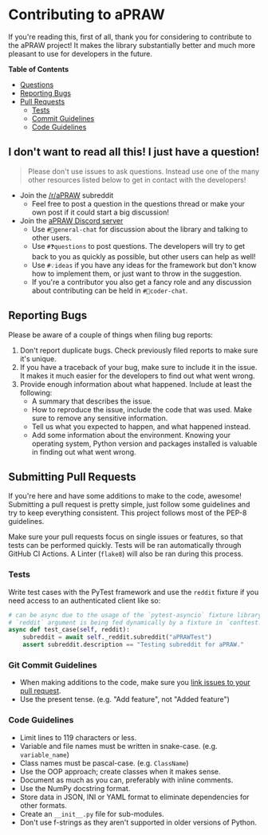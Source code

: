 # Contributing to aPRAW

If you're reading this, first of all, thank you for considering to contribute to the aPRAW project! It makes the library substantially better and much more pleasant to use for developers in the future.

**Table of Contents**
 - [Questions](#i-dont-want-to-read-all-this-i-just-have-a-question)
 - [Reporting Bugs](#reporting-bugs)
 - [Pull Requests](#submitting-pull-requests)
   - [Tests](#tests)
   - [Commit Guidelines](#git-commit-guidelines)
   - [Code Guidelines](#code-guidelines)

## I don't want to read all this! I just have a question!

> Please don't use issues to ask questions. Instead use one of the many other resources listed below to get in contact with the developers!

 - Join the [/r/aPRAW](https://reddit.com/r/aPRAW) subreddit
   - Feel free to post a question in the questions thread or make your own post if it could start a big discussion!
 - Join the [aPRAW Discord server](https://discord.gg/66avTS7)
   - Use `#💬general-chat` for discussion about the library and talking to other users.
   - Use `#❓questions` to post questions. The developers will try to get back to you as quickly as possible, but other users can help as well!
   - Use `#💡ideas` if you have any ideas for the framework but don't know how to implement them, or just want to throw in the suggestion.
   - If you're a contributor you also get a fancy role and any discussion about contributing can be held in `#💬coder-chat`.

## Reporting Bugs

Please be aware of a couple of things when filing bug reports:

1. Don't report duplicate bugs. Check previously filed reports to make sure it's unique.
2. If you have a traceback of your bug, make sure to include it in the issue. It makes it much easier for the developers to find out what went wrong.
3. Provide enough information about what happened. Include at least the following:
    - A summary that describes the issue.
    - How to reproduce the issue, include the code that was used. Make sure to remove any sensitive information.
    - Tell us what you expected to happen, and what happened instead.
    - Add some information about the environment. Knowing your operating system, Python version and packages installed is valuable in finding out what went wrong.

## Submitting Pull Requests

If you're here and have some additions to make to the code, awesome! Submitting a pull request is pretty simple, just follow some guidelines and try to keep everything consistent. This project follows most of the PEP-8 guidelines.

Make sure your pull requests focus on single issues or features, so that tests can be performed quickly. Tests will be ran automatically through GitHub CI Actions. A Linter (`flake8`) will also be ran during this process.

### Tests

Write test cases with the PyTest framework and use the `reddit` fixture if you need access to an authenticated client like so:

```python
# can be async due to the usage of the `pytest-asyncio` fixture library
# `reddit` argument is being fed dynamically by a fixture in `conftest.py`
async def test_case(self, reddit):
    subreddit = await self._reddit.subreddit("aPRAWTest")
    assert subreddit.description == "Testing subreddit for aPRAW."
```

### Git Commit Guidelines

 - When making additions to the code, make sure you [link issues to your pull request](https://help.github.com/en/github/managing-your-work-on-github/linking-a-pull-request-to-an-issue).
 - Use the present tense. (e.g. "Add feature", not "Added feature")

### Code Guidelines

 - Limit lines to 119 characters or less.
 - Variable and file names must be written in snake-case. (e.g. `variable_name`)
 - Class names must be pascal-case. (e.g. `ClassName`)
 - Use the OOP approach; create classes when it makes sense.
 - Document as much as you can, preferably with inline comments.
 - Use the NumPy docstring format.
 - Store data in JSON, INI or YAML format to eliminate dependencies for other formats.
 - Create an `__init__.py` file for sub-modules.
 - Don't use f-strings as they aren't supported in older versions of Python.
